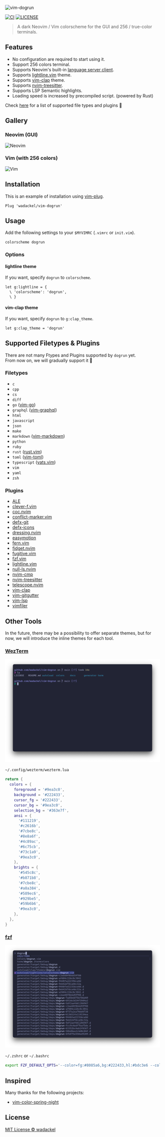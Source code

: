 ![vim-dogrun](./docs/images/repo-banner.png)

[![CI](https://img.shields.io/github/actions/workflow/status/wadackel/vim-dogrun/ci.yml?branch=main&style=flat-square)](https://github.com/wadackel/vim-dogrun/actions)
[![LICENSE](https://img.shields.io/github/license/wadackel/vim-dogrun?style=flat-square)](./LICENSE)

> A dark Neovim / Vim colorscheme for the GUI and 256 / true-color terminals.

## Features

- No configuration are required to start using it.
- Support 256 colors terminal.
- Supports Neovim's built-in [language server client](https://neovim.io/doc/user/lsp.html).
- Supports [lightline.vim](https://github.com/itchyny/lightline.vim) theme.
- Supports [vim-clap](https://github.com/liuchengxu/vim-clap) theme.
- Supports [nvim-treesitter](https://github.com/nvim-treesitter/nvim-treesitter).
- Supports LSP Semantic highlights.
- Loading speed is increased by precompiled script. (powered by Rust)

Check [here](#supported-filetypes--plugins) for a list of supported file types and plugins :muscle:

## Gallery

### Neovim (GUI)

![Neovim](./docs/images/neovim.png)

### Vim (with 256 colors)

![Vim](./docs/images/vim.png)

## Installation

This is an example of installation using [vim-plug](https://github.com/junegunn/vim-plug).

```vim
Plug 'wadackel/vim-dogrun'
```

## Usage

Add the following settings to your `$MYVIMRC` (`.vimrc` or `init.vim`).

```vim
colorscheme dogrun
```

### Options

#### lightline theme

If you want, specify `dogrun` to `colorscheme`.

```vim
let g:lightline = {
  \ 'colorscheme': 'dogrun',
  \ }
```

#### vim-clap theme

If you want, specify `dogrun` to `g:clap_theme`.

```vim
let g:clap_theme = 'dogrun'
```

## Supported Filetypes & Plugins

There are not many Ftypes and Plugins supported by `dogrun` yet.  
From now on, we will gradually support it :dog:

### Filetypes

- `c`
- `cpp`
- `cs`
- `diff`
- `go` ([vim-go](https://github.com/fatih/vim-go))
- `graphql` ([vim-graphql](https://github.com/jparise/vim-graphql))
- `html`
- `javascript`
- `json`
- `make`
- `markdown` ([vim-markdown](https://github.com/tpope/vim-markdown))
- `python`
- `ruby`
- `rust` ([rust.vim](https://github.com/rust-lang/rust.vim))
- `toml` ([vim-toml](https://github.com/cespare/vim-toml))
- `typescript` ([yats.vim](https://github.com/HerringtonDarkholme/yats.vim))
- `vim`
- `yaml`
- `zsh`

### Plugins

- [ALE](https://github.com/dense-analysis/ale)
- [clever-f.vim](https://github.com/rhysd/clever-f.vim)
- [coc.nvim](https://github.com/neoclide/coc.nvim)
- [conflict-marker.vim](https://github.com/rhysd/conflict-marker.vim)
- [defx-git](https://github.com/kristijanhusak/defx-git)
- [defx-icons](https://github.com/kristijanhusak/defx-icons)
- [dressing.nvim](https://github.com/stevearc/dressing.nvim)
- [easymotion](https://github.com/easymotion/vim-easymotion)
- [fern.vim](https://github.com/lambdalisue/fern.vim)
- [fidget.nvim](https://github.com/j-hui/fidget.nvim)
- [fugitive.vim](https://github.com/tpope/vim-fugitive)
- [fzf.vim](https://github.com/junegunn/fzf.vim)
- [lightline.vim](https://github.com/itchyny/lightline.vim)
- [null-ls.nvim](https://github.com/jose-elias-alvarez/null-ls.nvim)
- [nvim-cmp](https://github.com/hrsh7th/nvim-cmp)
- [nvim-treesitter](https://github.com/nvim-treesitter/nvim-treesitter)
- [telescope.nvim](https://github.com/nvim-telescope/telescope.nvim)
- [vim-clap](https://github.com/liuchengxu/vim-clap)
- [vim-gitgutter](https://github.com/airblade/vim-gitgutter)
- [vim-lsp](https://github.com/prabirshrestha/vim-lsp)
- [vimfiler](https://github.com/Shougo/vimfiler.vim)

## Other Tools

In the future, there may be a possibility to offer separate themes, but for now, we will introduce the inline themes for each tool.

### [WezTerm](https://github.com/wez/wezterm)

![WezTerm](./docs/images/wezterm.png)

`~/.config/wezterm/wezterm.lua`

```lua
return {
  colors = {
    foreground = '#9ea3c0',
    background = '#222433',
    cursor_fg = '#222433',
    cursor_bg = '#9ea3c0',
    selection_bg = '#363e7f',
    ansi = {
      '#111219',
      '#c2616b',
      '#7cbe8c',
      '#8e8a6f',
      '#4c89ac',
      '#6c75cb',
      '#73c1a9',
      '#9ea3c0',
    },
    brights = {
      '#545c8c',
      '#b871b8',
      '#7cbe8c',
      '#a8a384',
      '#589ec6',
      '#929be5',
      '#59b6b6',
      '#9ea3c0',
    },
  },
}
```

### [fzf](https://github.com/junegunn/fzf)

![fzf](./docs/images/fzf.png)

`~/.zshrc` or `~/.bashrc`

```bash
export FZF_DEFAULT_OPTS='--color=fg:#8085a6,bg:#222433,hl:#bdc3e6 --color=fg+:#8085a6,bg+:#363e7f,hl+:#bdc3e6 --color=info:#929be5,prompt:#545c8c,pointer:#ff79c6 --color=marker:#b871b8,spinner:#73c1a9,header:#545c8c,border:#545c8c,gutter:-1'
```

## Inspired

Many thanks for the following projects:

- [vim-color-spring-night](https://github.com/rhysd/vim-color-spring-night)

## License

[MIT License © wadackel](./LICENSE)
